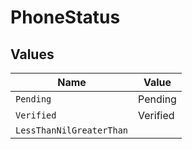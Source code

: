 # PhoneStatus


## Values

| Name                     | Value                    |
| ------------------------ | ------------------------ |
| `Pending`                | Pending                  |
| `Verified`               | Verified                 |
| `LessThanNilGreaterThan` | <nil>                    |